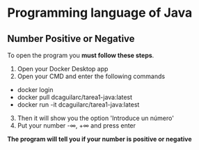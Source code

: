 # Programming language of Java
## Number Positive or Negative 
To open the program you **must follow these steps**.
1. Open your Docker Desktop app
2. Open your CMD and enter the following commands
- docker login
- docker pull dcaguilarc/tarea1-java:latest
- docker run -it dcaguilarc/tarea1-java:latest
3. Then it will show you the option 'Introduce un número'
4. Put your number -∞, +∞ and press enter
  
**The program will tell you if your number is positive or negative** 
